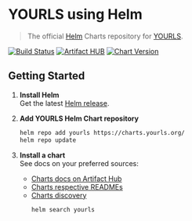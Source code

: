 # YOURLS using Helm

> The official [Helm](https://helm.sh) Charts repository for [YOURLS](https://yourls.org).

[![Build Status](https://github.com/YOURLS/charts/workflows/Charts%20CI/badge.svg)](https://github.com/YOURLS/charts/actions)
[![Artifact HUB](https://img.shields.io/endpoint?url=https://artifacthub.io/badge/repository/yourls)](https://artifacthub.io/packages/search?repo=yourls)
[![Chart Version](https://img.shields.io/badge/dynamic/yaml.svg?color=blue&label=chart&prefix=v&query=entries.yourls%5B0%5D.version&url=https%3A%2F%2Fcharts.yourls.org%2Findex.yaml)](https://artifacthub.io/packages/helm/yourls/yourls)

## Getting Started

1. **Install Helm**  
    Get the latest [Helm release](https://helm.sh/docs/intro/install/).

2. **Add YOURLS Helm Chart repository**  
    ```sh
    helm repo add yourls https://charts.yourls.org/
    helm repo update
    ```

3. **Install a chart**  
    See docs on your preferred sources:
    * [Charts docs on Artifact Hub](https://artifacthub.io/packages/search?org=yourls)
    * [Charts respective READMEs](charts)
    * [Charts discovery](https://helm.sh/docs/helm/helm_search/)
      ```sh
      helm search yourls
      ```
